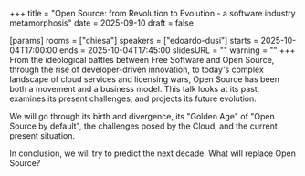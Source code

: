 +++
title = "Open Source: from Revolution to Evolution - a software industry metamorphosis"
date = 2025-09-10
draft = false

[params]
rooms = ["chiesa"]
speakers = ["edoardo-dusi"]
starts = 2025-10-04T17:00:00
ends = 2025-10-04T17:45:00
slidesURL = ""
warning = ""
+++
From the ideological battles between Free Software and Open Source, through the rise of developer-driven innovation, to today's complex landscape of cloud services and licensing wars, Open Source has been both a movement and a business model. This talk looks at its past, examines its present challenges, and projects its future evolution.

We will go through its birth and divergence, its "Golden Age" of "Open Source by default", the challenges posed by the Cloud, and the current present situation.

In conclusion, we will try to predict the next decade. What will replace Open Source?
